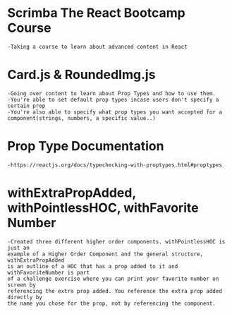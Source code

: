 # Scrimba The React Bootcamp Course

    -Taking a course to learn about advanced content in React

# Card.js & RoundedImg.js

    -Going over content to learn about Prop Types and how to use them.
    -You're able to set default prop types incase users don't specify a certain prop
    -You're also able to specify what prop types you want accepted for a component(strings, numbers, a specific value..)

# Prop Type Documentation

    -https://reactjs.org/docs/typechecking-with-proptypes.html#proptypes

# withExtraPropAdded, withPointlessHOC, withFavorite Number

    -Created three different higher order components. withPointlessHOC is just an
    example of a Higher Order Component and the general structure, withExtraPropAdded
    is an outline of a HOC that has a prop added to it and withFavoriteNumber is part
    of a challenge exercise where you can print your favorite number on screen by
    referencing the extra prop added. You reference the extra prop added directly by
    the name you chose for the prop, not by referencing the component.
